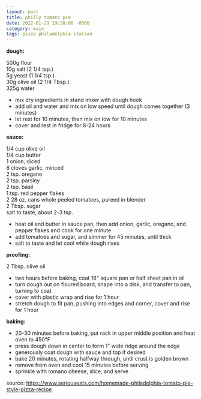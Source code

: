 ```yaml
---
layout: post
title: philly tomato pie
date: 2022-01-29 19:28:00 -0500
category: main
tags: pizza philadelphia italian
---
```


**dough:**

500g flour  
10g salt (2 1/4 tsp.)  
5g yeast (1 1/4 tsp.)  
30g olive oil (2 1/4 Tbsp.)  
325g water  
* mix dry ingredients in stand mixer with dough hook
* add oil and water and mix on low speed until dough comes together (3 minutes)
* let rest for 10 minutes, then mix on low for 10 minutes
* cover and rest in fridge for 8-24 hours

**sauce:**

1/4 cup olive oil  
1/4 cup butter  
1 onion, diced  
8 cloves garlic, minced  
2 tsp. oregano  
2 tsp. parsley  
2 tsp. basil  
1 tsp. red pepper flakes  
2 28 oz. cans whole peeled tomatoes, pureed in blender  
2 Tbsp. sugar  
salt to taste, about 2-3 tsp.
* heat oil and butter in sauce pan, then add onion, garlic, oregano, and pepper flakes and cook
  for one minute
* add tomatoes and sugar, and simmer for 45 minutes, until thick
* salt to taste and let cool while dough rises

**proofing:**

2 Tbsp. olive oil  
* two hours before baking, coat 16" square pan or half sheet pan in oil
* turn dough out on floured board, shape into a disk, and transfer to pan, turning to coat
* cover with plastic wrap and rise for 1 hour
* stretch dough to fit pan, pushing into edges and corner, cover and rise for 1 hour

**baking:**

* 20-30 minutes before baking, put rack in upper middle position and heat oven to 450°F
* press dough down in center to form 1" wide ridge around the edge
* generously coat dough with sauce and top if desired
* bake 20 minutes, rotating halfway through, until crust is golden brown
* remove from oven and cool 15 minutes before serving
* sprinkle with romano cheese, slice, and serve

source: <https://www.seriouseats.com/homemade-philadelphia-tomato-pie-style-pizza-recipe>
